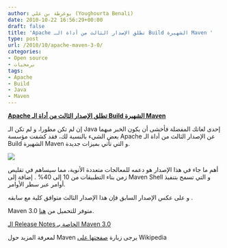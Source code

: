 ```yaml
---
author: يوغرطة بن علي (Youghourta Benali)
date: 2010-10-22 16:56:29+00:00
draft: false
title: 'Apache تطلق الإصدار الثالث من أداة الـ Build الشهيرة Maven '
type: post
url: /2010/10/apache-maven-3-0/
categories:
- Open source
- برمجيات
tags:
- Apache
- Build
- Java
- Maven
---
```


**[Apache تطلق الإصدار الثالث من أداة الـ Build الشهيرة Maven]( http://www.it-scoop.com/2010/10/apache-maven-3-0/)**


إن لم تكن مطورا، و لم تكن الـ Java إحدى لغاتك المفضلة فأخشى أن يكون الخبر مبهما بعض الشيء بالنسبة لك، فقد كشفت مؤسسة Apache عن الإصدار الثالث من أداة الـ Build الشهيرة Maven و التي تأتي بميزات جديدة.


[![](http://www.it-scoop.com/wp-content/uploads/2010/04/maven-logo.png)
](http://www.it-scoop.com/2010/10/apache-maven-3-0/)


أهم ما جاء في هذا الإصدار هو دعمه للمعالجات متعددة الأنوية، مما سيساهم في تقليص زمن بناء التطبيقات من 10 إلى 40% . إضافة إلى Maven Shell و التي تسمح بتنفيذ أوامر عبر سطر الأوامر.

و على عكس الإصدار السابق فإن هذا الإصدار الثالث متوافق كلية مع سابقه .

Maven 3.0 متوفر للتحميل من [هنا](http://maven.apache.org/download.html).

[الـ Release Notes الخاصة بـ Maven 3.0](http://maven.apache.org/docs/3.0/release-notes.html)

لمعرفة المزيد حول Maven يرجى زيارة [صفحتها على](http://en.wikipedia.org/wiki/Apache_Maven) Wikipedia
